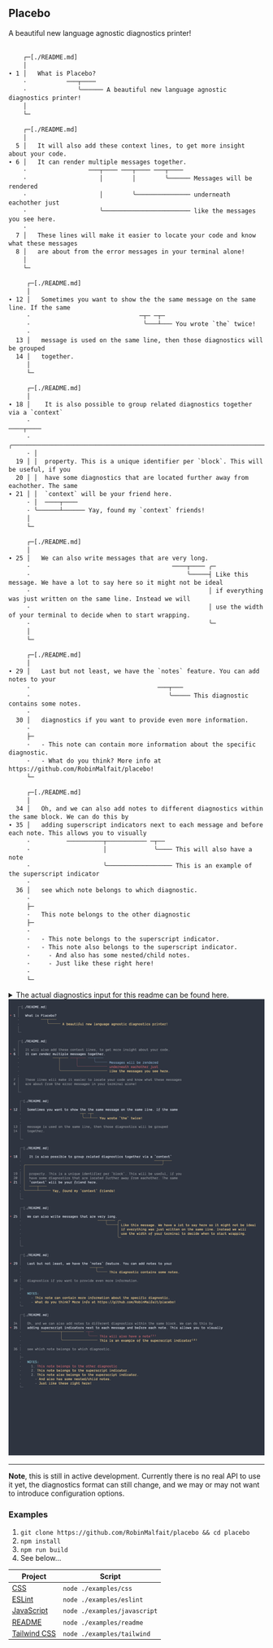 ## Placebo

A beautiful new language agnostic diagnostics printer!

<!-- GENERATED -->

```

    ┌─[./README.md]
    │
∙ 1 │   What is Placebo?
    ·           ───┬────
    ·              ╰────── A beautiful new language agnostic diagnostics printer!
    │
    └─
```

```
    ┌─[./README.md]
    │
  5 │   It will also add these context lines, to get more insight about your code.
∙ 6 │   It can render multiple messages together.
    ·                 ───┬──── ───┬──── ───┬────
    ·                    │        │        ╰────── Messages will be rendered
    ·                    │        ╰─────────────── underneath eachother just
    ·                    ╰──────────────────────── like the messages you see here.
    ·
  7 │   These lines will make it easier to locate your code and know what these messages
  8 │   are about from the error messages in your terminal alone!
    │
    └─
```

```
     ┌─[./README.md]
     │
∙ 12 │   Sometimes you want to show the the same message on the same line. If the same
     ·                              ─┬─ ─┬─
     ·                               ╰───┴─── You wrote `the` twice!
     ·
  13 │   message is used on the same line, then those diagnostics will be grouped
  14 │   together.
     │
     └─
```

```
     ┌─[./README.md]
     │
∙ 18 │    It is also possible to group related diagnostics together via a `context`
     ·                                                                    ────┬────
     · ╭──────────────────────────────────────────────────────────────────────╯
     · │
  19 │ │  property. This is a unique identifier per `block`. This will be useful, if you
  20 │ │  have some diagnostics that are located further away from eachother. The same
∙ 21 │ │  `context` will be your friend here.
     · │  ────┬────
     · ╰──────┴────── Yay, found my `context` friends!
     │
     └─
```

```
     ┌─[./README.md]
     │
∙ 25 │   We can also write messages that are very long.
     ·                                       ────┬──── ╭─
     ·                                           ╰─────┤ Like this message. We have a lot to say here so it might not be ideal
     ·                                                 │ if everything was just written on the same line. Instead we will
     ·                                                 │ use the width of your terminal to decide when to start wrapping.
     ·                                                 ╰─
     │
     └─
```

```
     ┌─[./README.md]
     │
∙ 29 │   Last but not least, we have the `notes` feature. You can add notes to your
     ·                                   ───┬───
     ·                                      ╰───── This diagnostic contains some notes.
     ·
  30 │   diagnostics if you want to provide even more information.
     ·
     ├─
     ·   - This note can contain more information about the specific diagnostic.
     ·   - What do you think? More info at https://github.com/RobinMalfait/placebo!
     └─
```

```
     ┌─[./README.md]
     │
  34 │   Oh, and we can also add notes to different diagnostics within the same block. We can do this by
∙ 35 │   adding superscript indicators next to each message and before each note. This allows you to visually
     ·          ──────────┬─────────── ─┬──
     ·                    │             ╰──── This will also have a note
     ·                    ╰────────────────── This is an example of the superscript indicator
     ·
  36 │   see which note belongs to which diagnostic.
     ·
     ├─
     ·   This note belongs to the other diagnostic
     ├─
     ·
     ·   - This note belongs to the superscript indicator.
     ·   - This note also belongs to the superscript indicator.
     ·     - And also has some nested/child notes.
     ·     - Just like these right here!
     ·
     └─
```

<details>

<summary>The actual diagnostics input for this readme can be found here.</summary>

```json
[
  {
    "file": "README.md",
    "message": "A beautiful new language agnostic diagnostics printer!",
    "location": [
      [1, 9],
      [1, 17]
    ]
  },
  {
    "file": "README.md",
    "message": "Messages will be rendered",
    "location": [
      [6, 33],
      [6, 41]
    ],
    "block": "48ffe6ce-8bfc-4326-8bf5-d21336fd7524"
  },
  {
    "file": "README.md",
    "message": "underneath eachother just",
    "location": [
      [6, 24],
      [6, 32]
    ],
    "block": "48ffe6ce-8bfc-4326-8bf5-d21336fd7524"
  },
  {
    "file": "README.md",
    "message": "like the messages you see here.",
    "location": [
      [6, 15],
      [6, 23]
    ],
    "block": "48ffe6ce-8bfc-4326-8bf5-d21336fd7524"
  },
  {
    "file": "README.md",
    "message": "You wrote `the` twice!",
    "location": [
      [12, 28],
      [12, 31]
    ],
    "block": "69ea618b-6600-434e-be75-2bea1b6c46b9"
  },
  {
    "file": "README.md",
    "message": "You wrote `the` twice!",
    "location": [
      [12, 32],
      [12, 35]
    ],
    "block": "69ea618b-6600-434e-be75-2bea1b6c46b9"
  },
  {
    "file": "README.md",
    "message": "Yay, found my `context` friends!",
    "location": [
      [18, 65],
      [18, 74]
    ],
    "block": "31ab1aa7-180a-4b2b-9ca0-2c8debc5f516",
    "context": "6851200d-4b65-44c9-a116-d0605e433feb"
  },
  {
    "file": "README.md",
    "message": "Yay, found my `context` friends!",
    "location": [
      [21, 1],
      [21, 10]
    ],
    "block": "31ab1aa7-180a-4b2b-9ca0-2c8debc5f516",
    "context": "6851200d-4b65-44c9-a116-d0605e433feb"
  },
  {
    "file": "README.md",
    "message": "Like this message. We have a lot to say here so it might not be ideal if everything was just written on the same line. Instead we will use the width of your terminal to decide when to start wrapping.",
    "location": [
      [25, 37],
      [25, 46]
    ]
  },
  {
    "file": "README.md",
    "message": "This diagnostic contains some notes.",
    "location": [
      [29, 33],
      [29, 40]
    ],
    "notes": "\n          - This note can contain more information about the specific diagnostic.\n          - What do you think? More info at https://github.com/RobinMalfait/placebo!\n        "
  },
  {
    "file": "README.md",
    "message": "This is an example of the superscript indicator",
    "location": [
      [35, 8],
      [35, 30]
    ],
    "block": "ea63aef9-35c6-4685-ba45-1481b108f071",
    "notes": "\n            - This note belongs to the superscript indicator.\n            - This note also belongs to the superscript indicator.\n              - And also has some nested/child notes.\n              - Just like these right here!\n          "
  },
  {
    "file": "README.md",
    "message": "This will also have a note",
    "location": [
      [35, 31],
      [35, 35]
    ],
    "block": "ea63aef9-35c6-4685-ba45-1481b108f071",
    "notes": "This note belongs to the other diagnostic"
  }
]
```

</details>

<!-- /GENERATED -->

<img src="./images/example-screenshot.png" />

---

**Note**, this is still in active development. Currently there is no real API
to use it yet, the diagnostics format can still change, and we may or may not
want to introduce configuration options.

### Examples

1. `git clone https://github.com/RobinMalfait/placebo && cd placebo`
2. `npm install`
3. `npm run build`
4. See below...

| Project                                        | Script                       |
| ---------------------------------------------- | ---------------------------- |
| [CSS](./examples/css/README.txt)               | `node ./examples/css`        |
| [ESLint](./examples/eslint/README.txt)         | `node ./examples/eslint`     |
| [JavaScript](./examples/javascript/README.txt) | `node ./examples/javascript` |
| [README](./examples/readme/README.txt)         | `node ./examples/readme`     |
| [Tailwind CSS](./examples/tailwind/README.txt) | `node ./examples/tailwind`   |
